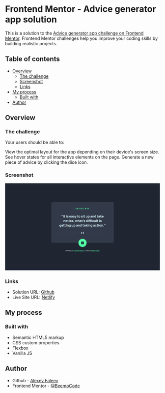 # Frontend Mentor - Advice generator app solution

This is a solution to the [Advice generator app challenge on Frontend Mentor](https://www.frontendmentor.io/challenges/advice-generator-app-QdUG-13db). Frontend Mentor challenges help you improve your coding skills by building realistic projects.

## Table of contents

- [Overview](#overview)
  - [The challenge](#the-challenge)
  - [Screenshot](#screenshot)
  - [Links](#links)
- [My process](#my-process)
  - [Built with](#built-with)
- [Author](#author)

## Overview

### The challenge

Your users should be able to:

View the optimal layout for the app depending on their device's screen size. 
See hover states for all interactive elements on the page. 
Generate a new piece of advice by clicking the dice icon. 

### Screenshot

![](./advice-screen.png)

### Links

- Solution URL: [Github](https://github.com/BeemoCode/solutionForFrontendMentor/tree/main/advice-generator-app-main/src)
- Live Site URL: [Netlify](https://advice-frontendmentor-faleev.netlify.app/)

## My process

### Built with

- Semantic HTML5 markup
- CSS custom properties
- Flexbox
- Vanilla JS

## Author

- Github - [Alexey Faleev](https://github.com/BeemoCode)
- Frontend Mentor - [@BeemoCode](https://www.frontendmentor.io/profile/BeemoCode)
